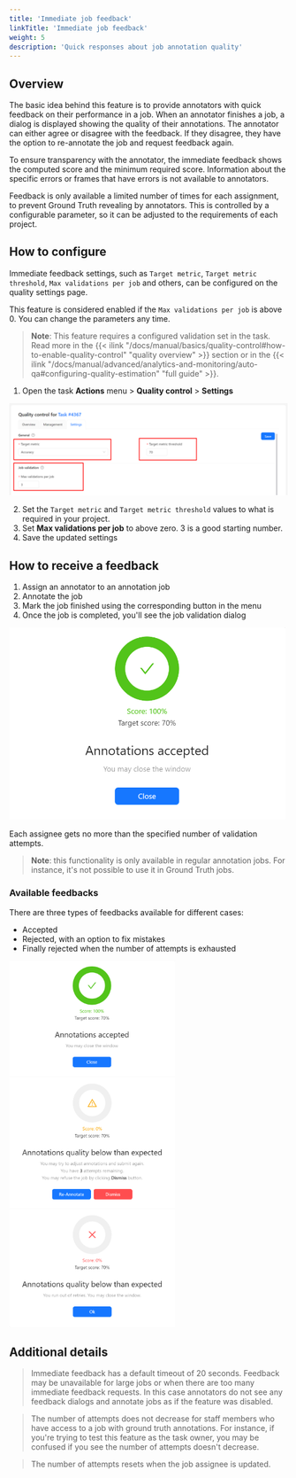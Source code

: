 ```yaml
---
title: 'Immediate job feedback'
linkTitle: 'Immediate job feedback'
weight: 5
description: 'Quick responses about job annotation quality'
---
```


## Overview

The basic idea behind this feature is to provide annotators with quick feedback on their
performance in a job. When an annotator finishes a job, a dialog is displayed showing the
quality of their annotations. The annotator can either agree or disagree with the feedback.
If they disagree, they have the option to re-annotate the job and request feedback again.

To ensure transparency with the annotator, the immediate feedback shows the computed score and
the minimum required score. Information about the specific errors or frames that have errors is
not available to annotators.

Feedback is only available a limited number of times for each assignment, to prevent
Ground Truth revealing by annotators. This is controlled by a configurable parameter, so
it can be adjusted to the requirements of each project.

## How to configure

Immediate feedback settings, such as `Target metric`, `Target metric threshold`,
`Max validations per job` and others, can be configured on the quality settings page.

This feature is considered enabled if the `Max validations per job` is above 0. You can change
the parameters any time.

> **Note**: This feature requires a configured validation set in the task. Read more
> in the
> {{< ilink "/docs/manual/basics/quality-control#how-to-enable-quality-control" "quality overview" >}}
> section or in the
> {{< ilink "/docs/manual/advanced/analytics-and-monitoring/auto-qa#configuring-quality-estimation" "full guide" >}}.

1. Open the task **Actions** menu > **Quality control** > **Settings**

  ![Configure job validations](/images/immediate-feedback-quality-settings.png)

2. Set the `Target metric` and `Target metric threshold` values to what is required in your project.
3. Set **Max validations per job** to above zero. 3 is a good starting number.
4. Save the updated settings

## How to receive a feedback

1. Assign an annotator to an annotation job
2. Annotate the job
3. Mark the job finished using the corresponding button in the menu
4. Once the job is completed, you'll see the job validation dialog

  <img src="/images/immediate-feedback-accept.png" style="max-width: 500px;">

Each assignee gets no more than the specified number of validation attempts.

> **Note**: this functionality is only available in regular annotation jobs. For instance,
> it's not possible to use it in Ground Truth jobs.

### Available feedbacks

There are three types of feedbacks available for different cases:
- Accepted
- Rejected, with an option to fix mistakes
- Finally rejected when the number of attempts is exhausted

<img src="/images/immediate-feedback-accept.png" style="max-width: 300px;">
<img src="/images/immediate-feedback-reject.png" style="max-width: 300px;">
<img src="/images/immediate-feedback-final-reject.png" style="max-width: 300px;">

## Additional details

> Immediate feedback has a default timeout of 20 seconds.
> Feedback may be unavailable for large jobs or when there are too many immediate feedback requests.
> In this case annotators do not see any feedback dialogs and annotate jobs as
> if the feature was disabled.

> The number of attempts does not decrease for staff members who have access to a job
> with ground truth annotations. For instance, if you're trying to test this feature as the task
> owner, you may be confused if you see the number of attempts doesn't decrease.

> The number of attempts resets when the job assignee is updated.
